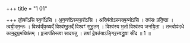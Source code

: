 +++
title = "1 01"

+++
लो॒को॑ऽसि स्व॒र्गो॑ऽसि । अ॒न॒न्तो᳚ऽस्यपा॒रो॑ऽसि । अख्षि॑तोऽस्यख्ष॒य्यो॑ऽसि । तप॑सः प्रति॒ष्ठा । त्वयी॒दम॒न्तः । विश्व॑य्ँय॒ख्षव्ँ विश्व॑म्भू॒तव्ँ विश्वꣳ॑ सुभू॒तम् । विश्व॑स्य भ॒र्ता विश्व॑स्य जनयि॒ता । तन्त्वोप॑दधे काम॒दुघ॒मख्षि॑तम् । प्र॒जाप॑तिस्त्वा सादयतु । तया॑ दे॒वत॑याऽङ्गिर॒स्वद्ध्रु॒वा सी॑द ॥ 1 ॥

